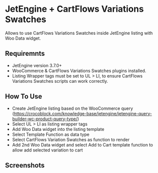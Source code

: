 # JetEngine + CartFlows Variations Swatches
Allows to use CartFlows Variations Swatches inside JetEngine listing with Woo Data widget.

## Requiremnts
- JetEngine version 3.7.0+
- WooCommerce & CartFlows Variations Swatches plugins installed.
- Listing Wrapper tags must be set to UL > LI, to ensure CartFlows Variations Swatches scripts can work correctly.

## How To Use
- Create JetEngine listing based on the WooCommerce query (https://crocoblock.com/knowledge-base/jetengine/jetengine-query-builder-wc-product-query-type/)
- Select UL > LI as listing wrapper tags
- Add Woo Data widget into the listing template
- Select Template Function as data type
- Select CartFlows Variation Swatches as function to render
- Add 2nd Woo Data widget and select Add to Cart template function to allow add selected variation to cart

## Screenshots

